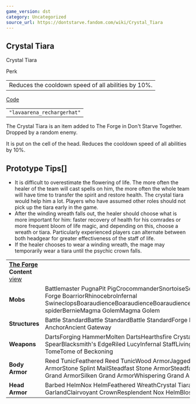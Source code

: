 ```yaml
---
game_version: dst
category: Uncategorized
source_url: https://dontstarve.fandom.com/wiki/Crystal_Tiara
---
```


## Crystal Tiara

Crystal Tiara

Perk

|  |
| --- |
| Reduces the cooldown speed of all abilities by 10%. |

[Code](/wiki/Console "Console")

|  |
| --- |
| `"lavaarena_rechargerhat"` |

The Crystal Tiara is an item added to The Forge in Don't Starve Together. Dropped by a random enemy.

It is put on the cell of the head. Reduces the cooldown speed of all abilities by 10%.

## Prototype Tips[]

* It is difficult to overestimate the flowering of life. The more often the healer of the team will cast spells on him, the more often the whole team will have time to transfer the spirit and restore health. The crystal tiara would help him a lot. Players who have assumed other roles should not pick up the tiara early in the game.
* After the winding wreath falls out, the healer should choose what is more important for him: faster recovery of health for his comrades or more frequent bloom of life magic, and depending on this, choose a wreath or tiara. Particularly experienced players can alternate between both headgear for greater effectiveness of the staff of life.
* If the healer chooses to wear a winding wreath, the mage may temporarily wear a tiara until the psychic crown falls.

|  |  |
| --- | --- |
| **[The Forge](/wiki/The_Forge "The Forge") Content** [view](/wiki/Template:The_Forge_Content "Template:The Forge Content") | |
| **Mobs** | Battlemaster PugnaPit PigCrocommanderSnortoiseScorpeonBoarillaGrand Forge BoarriorRhinocebroInfernal SwineclopsBoaraudienceBoaraudienceBoaraudienceBoaraudienceAbigailBaby spiderBernieMagma GolemMagma Golem |
| **Structures** | Battle StandardBattle StandardBattle StandardForge PortalAncient AnchorAncient Gateway |
| **Weapons** | DartsForging HammerMolten DartsHearthsfire CrystalsPith PikeSpiral SpearBlacksmith's EdgeRiled LucyInfernal StaffLiving StaffPetrifying TomeTome of Beckoning |
| **Body Armor** | Reed TunicFeathered Reed TunicWood ArmorJagged Wood ArmorSilken Wood ArmorStone Splint MailSteadfast Stone ArmorSteadfast Grand ArmorJagged Grand ArmorSilken Grand ArmorWhispering Grand Armor |
| **Head Armor** | Barbed HelmNox HelmFeathered WreathCrystal TiaraFlower HeadbandWoven GarlandClairvoyant CrownResplendent Nox HelmBlossomed Wreath |